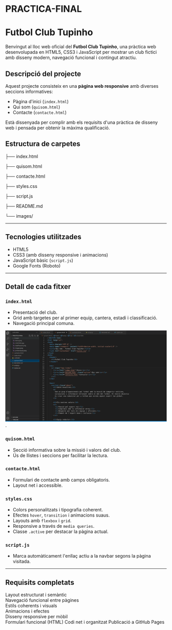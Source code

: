 # PRACTICA-FINAL

# Futbol Club Tupinho

Benvingut al lloc web oficial del **Futbol Club Tupinho**, una pràctica web desenvolupada en HTML5, CSS3 i JavaScript per mostrar un club fictici amb disseny modern, navegació funcional i contingut atractiu.



## Descripció del projecte

Aquest projecte consisteix en una **pàgina web responsive** amb diverses seccions informatives:

- Pàgina d'inici (`index.html`)
- Qui som (`quisom.html`)
- Contacte (`contacte.html`)

Està dissenyada per complir amb els requisits d'una pràctica de disseny web i pensada per obtenir la màxima qualificació.



## Estructura de carpetes

├── index.html

├── quisom.html

├── contacte.html

├── styles.css

├── script.js

├── README.md

└── images/




---

## Tecnologies utilitzades

- HTML5
- CSS3 (amb disseny responsive i animacions)
- JavaScript bàsic (`script.js`)
- Google Fonts (Roboto)

---

##  Detall de cada fitxer

### `index.html`
- Presentació del club.
- Grid amb targetes per al primer equip, cantera, estadi i classificació.
- Navegació principal comuna.

![image](2.png).


### `quisom.html`
- Secció informativa sobre la missió i valors del club.
- Ús de llistes i seccions per facilitar la lectura.

### `contacte.html`
- Formulari de contacte amb camps obligatoris.
- Layout net i accessible.

### `styles.css`
- Colors personalitzats i tipografia coherent.
- Efectes `hover`, `transition` i animacions suaus.
- Layouts amb `flexbox` i `grid`.
- Responsive a través de `media queries`.
- Classe `.active` per destacar la pàgina actual.

### `script.js`
- Marca automàticament l'enllaç actiu a la navbar segons la pàgina visitada.

---

## Requisits completats


Layout estructurat i semàntic   
Navegació funcional entre pàgines  
Estils coherents i visuals  
Animacions i efectes  
Disseny responsive per mòbil  
Formulari funcional (HTML)
Codi net i organitzat
Publicació a GitHub Pages  


